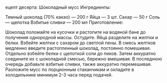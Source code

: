 ецепт десерта: Шоколадный мусс
Ингредиенты:

Темный шоколад (70% какао) — 200 г
Яйца — 3 шт.
Сахар — 50 г
Соль — щепотка
Взбитые сливки — 200 мл
Приготовление:

Шоколад поломайте на кусочки и растопите на водяной бане до получения однородной массы. Остудите.
Яйца разделите на желтки и белки. Взбейте желтки с сахаром до светлой пены.
В смесь желтков медленно введите растопленный шоколад, постоянно помешивая.
Отдельно взбейте белки с щепоткой соли до пиков. Затем аккуратно соедините их с шоколадной смесью, бережно вмешивая.
В последнюю очередь добавьте взбитые сливки, также аккуратно перемешивая.
Разложите мусс по порционным стаканчикам и охладите в холодильнике минимум 2-3 часа перед подачей.
